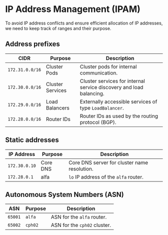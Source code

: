# IP Address Management (IPAM)

To avoid IP address conflicts and ensure efficient allocation of IP addresses, we need to keep track of ranges and their purpose.

## Address prefixes

| CIDR            | Purpose          | Description                                                         |
| --------------- | ---------------- | ------------------------------------------------------------------- |
| `172.31.0.0/16` | Cluster Pods     | Cluster pods for internal communication.                            |
| `172.30.0.0/16` | Cluster Services | Cluster services for internal service discovery and load balancing. |
| `172.29.0.0/16` | Load Balancers   | Externally accessible services of type `LoadBalancer`.              |
| `172.28.0.0/16` | Router IDs       | Router IDs as used by the routing protocol (BGP).                   |

## Static addresses

| IP Address    | Purpose  | Description                                  |
| ------------- | -------- | -------------------------------------------- |
| `172.30.0.10` | Core DNS | Core DNS server for cluster name resolution. |
| `172.28.0.1`  | alfa     | `lo` IP address of the `alfa` router.        |

## Autonomous System Numbers (ASN)

| ASN     | Purpose | Description                  |
| ------- | ------- | ---------------------------- |
| `65001` | `alfa`  | ASN for the `alfa` router.   |
| `65002` | `cph02` | ASN for the `cph02` cluster. |
